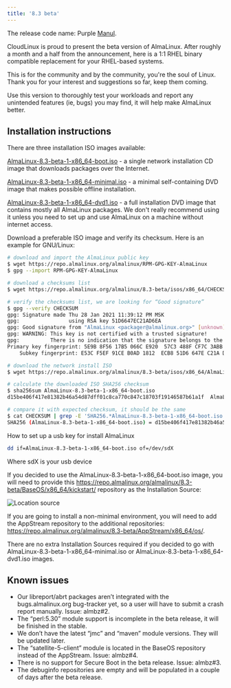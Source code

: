 ```yaml
---
title: '8.3 beta'
---
```

The release code name: Purple [Manul](https://en.wikipedia.org/wiki/Pallas%27s_cat).

CloudLinux is proud to present the beta version of AlmaLinux. After roughly a month and a half from the announcement, here is a 1:1 RHEL binary compatible replacement for your RHEL-based systems. 

This is for the community and by the community, you're the soul of Linux. Thank you for your interest and suggestions so far, keep them coming.

Use this version to thoroughly test your workloads and report any unintended features (ie, bugs) you may find, it will help make AlmaLinux better.

## Installation instructions

There are three installation ISO images available:

[AlmaLinux-8.3-beta-1-x86_64-boot.iso](https://repo.almalinux.org/almalinux/8.3-beta/isos/x86_64/AlmaLinux-8.3-beta-1-x86_64-boot.iso) - a single network installation CD image that downloads packages over the Internet.

[AlmaLinux-8.3-beta-1-x86_64-minimal.iso](https://repo.almalinux.org/almalinux/8.3-beta/isos/x86_64/AlmaLinux-8.3-beta-1-x86_64-minimal.iso) - a minimal self-containing DVD image that makes possible offline installation.

[AlmaLinux-8.3-beta-1-x86_64-dvd1.iso](https://repo.almalinux.org/almalinux/8.3-beta/isos/x86_64/AlmaLinux-8.3-beta-1-x86_64-dvd1.iso) - a full installation DVD image that contains mostly all AlmaLinux packages. We don't really recommend using it unless you need to set up and use AlmaLinux on a machine without internet access.

Download a preferable ISO image and verify its checksum. Here is an example for GNU/Linux:

 ```bash
# download and import the AlmaLinux public key
$ wget https://repo.almalinux.org/almalinux/RPM-GPG-KEY-AlmaLinux
$ gpg --import RPM-GPG-KEY-AlmaLinux

# download a checksums list
$ wget https://repo.almalinux.org/almalinux/8.3-beta/isos/x86_64/CHECKSUM

# verify the checksums list, we are looking for “Good signature”
$ gpg --verify CHECKSUM 
gpg: Signature made Thu 28 Jan 2021 11:39:12 PM MSK
gpg:                using RSA key 51D6647EC21AD6EA
gpg: Good signature from "AlmaLinux <packager@almalinux.org>" [unknown]
gpg: WARNING: This key is not certified with a trusted signature!
gpg:          There is no indication that the signature belongs to the owner.
Primary key fingerprint: 5E9B 8F56 17B5 066C E920  57C3 488F CF7C 3ABB 34F8
     Subkey fingerprint: E53C F5EF 91CE B0AD 1812  ECB8 51D6 647E C21A D6EA

# download the network install ISO
$ wget https://repo.almalinux.org/almalinux/8.3-beta/isos/x86_64/AlmaLinux-8.3-beta-1-x86_64-boot.iso

# calculate the downloaded ISO SHA256 checksum
$ sha256sum AlmaLinux-8.3-beta-1-x86_64-boot.iso 
d15be406f417e81382b46a54d87dff01c8ca770c847c18703f19146587b61a1f  AlmaLinux-8.3-beta-1-x86_64-boot.iso

# compare it with expected checksum, it should be the same
$ cat CHECKSUM | grep -E 'SHA256.*AlmaLinux-8.3-beta-1-x86_64-boot.iso'
SHA256 (AlmaLinux-8.3-beta-1-x86_64-boot.iso) = d15be406f417e81382b46a54d87dff01c8ca770c847c18703f19146587b61a1f
 ```
 
How to set up a usb key for install AlmaLinux
 ```bash
dd if=AlmaLinux-8.3-beta-1-x86_64-boot.iso of=/dev/sdX
 ```
Where sdX is your usb device

If you decided to use the AlmaLinux-8.3-beta-1-x86_64-boot.iso image, you will need to provide this https://repo.almalinux.org/almalinux/8.3-beta/BaseOS/x86_64/kickstart/ repository as the Installation Source:

![Location source](source.png)

If you are going to install a non-minimal environment, you will need to add the AppStream repository to the additional repositories: https://repo.almalinux.org/almalinux/8.3-beta/AppStream/x86_64/os/.

There are no extra Installation Sources required if you decided to go with AlmaLinux-8.3-beta-1-x86_64-minimal.iso or AlmaLinux-8.3-beta-1-x86_64-dvd1.iso images.

## Known issues

* Our libreport/abrt packages aren’t integrated with the bugs.almalinux.org bug-tracker yet, so a user will have to submit a crash report manually. Issue: almbz#2.
* The “perl:5.30” module support is incomplete in the beta release, it will be finished in the stable.
* We don’t have the latest “jmc” and “maven” module versions. They will be updated later.
* The “satellite-5-client” module is located in the BaseOS repository instead of the AppStream. Issue: almbz#4.
* There is no support for Secure Boot in the beta release. Issue: almbz#3.
* The debuginfo repositories are empty and will be populated in a couple of days after the beta release.


